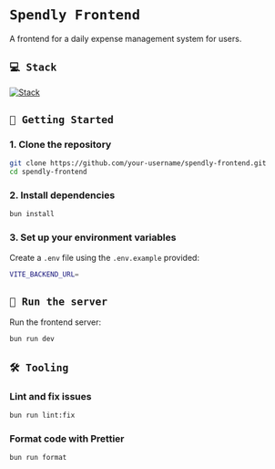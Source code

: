 # `Spendly Frontend`

A frontend for a daily expense management system for users.

## `💻 Stack`
[![Stack](https://skillicons.dev/icons?i=ts,bun,vue,tailwindcss,html,css)](https://skillicons.dev)

## `🏁 Getting Started`

### 1. Clone the repository

```sh
git clone https://github.com/your-username/spendly-frontend.git
cd spendly-frontend
```

### 2. Install dependencies
```sh
bun install
```

### 3. Set up your environment variables
Create a `.env` file using the `.env.example` provided:
```sh
VITE_BACKEND_URL=
```

## `🚀 Run the server`
Run the frontend server:
```sh
bun run dev
```

## `🛠️ Tooling`
### Lint and fix issues
```sh
bun run lint:fix
```

### Format code with Prettier
```sh
bun run format
```
